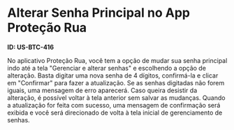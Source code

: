 # Alterar Senha Principal no App Proteção Rua

**ID: US-BTC-416**

No aplicativo Proteção Rua, você tem a opção de mudar sua senha principal indo até a tela "Gerenciar e alterar senhas" e escolhendo a opção de alteração. Basta digitar uma nova senha de 4 dígitos, confirmá-la e clicar em "Confirmar" para fazer a atualização. Se as senhas digitadas não forem iguais, uma mensagem de erro aparecerá. Caso queira desistir da alteração, é possível voltar à tela anterior sem salvar as mudanças. Quando a atualização for feita com sucesso, uma mensagem de confirmação será exibida e você será direcionado de volta à tela inicial de gerenciamento de senhas.